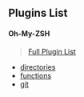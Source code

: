 ## Plugins List

#### Oh-My-ZSH

> [Full Plugin List](https://github.com/ohmyzsh/ohmyzsh/tree/master/plugins)

- [directories](https://github.com/robbyrussel/oh-my-zsh/blob/master/lib/directories.zsh)
- [functions](https://github.com/robbyrussel/oh-my-zsh/blob/master/lib/functions.zsh)
- [git](https://github.com/ohmyzsh/ohmyzsh/blob/master/plugins/git/git.plugin.zsh)
